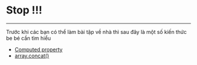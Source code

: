 # Stop !!!
---
Trước khi các bạn có thể làm bài tập về nhà thì sau đây là một số kiến thức be bé cần tìm hiểu

- [Computed property](https://www.youtube.com/watch?v=BBKiec1XTrY)
- [array.concat()](https://www.w3schools.com/jsref/jsref_concat_array.asp)
